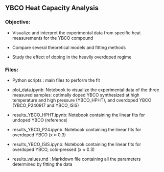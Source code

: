 ## YBCO Heat Capacity Analysis

### Objective:

- Visualize and interpret the experimental data from specific heat measurements for the YBCO compound

- Compare several theoretical models and fitting methods

- Study the effect of doping in the heavily overdoped regime

### Files:

- Python scripts : main files to perform the fit

- plot_data.ipynb: Notebook to visualize the experimental data of the three measured samples: optimally doped YBCO synthesized at high temperature and high pressure (YBCO_HPHT), and overdoped YBCO (YBCO_P240917 and YBCO_ISIS)

- results_YBCO_HPHT.ipynb: Notebook containing the linear fits for undoped YBCO (reference)

- results_YBCO_P24.ipynb: Notebook containing the linear fits for overdoped YBCO (x ≈ 0.3)

- results_YBCO_ISIS.ipynb: Notebook containing the linear fits for overdoped YBCO, cold‐pressed (x ≈ 0.3)

- results_values.md : Markdown file containing all the parameters determined by fitting the data